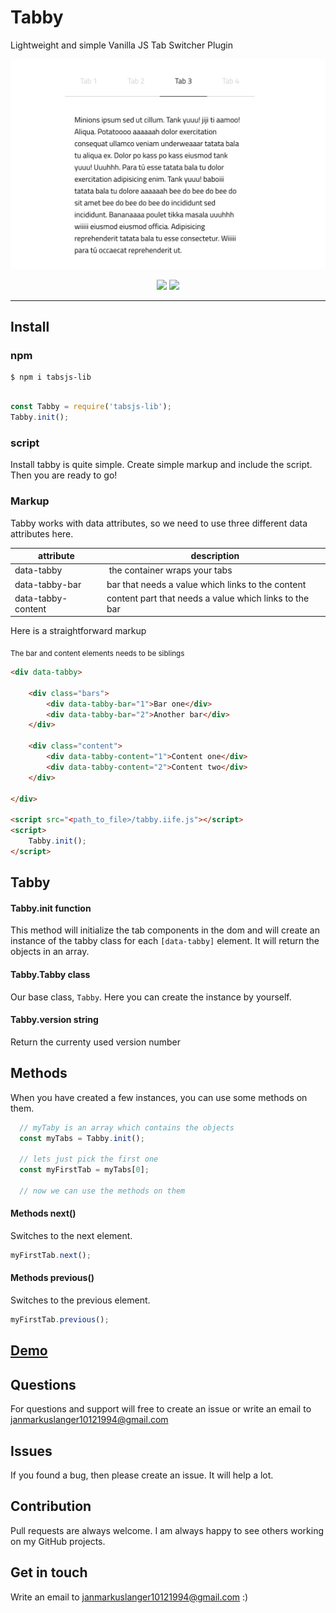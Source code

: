 # Tabby

Lightweight and simple Vanilla JS Tab Switcher Plugin

<p align="center"><img width="550" src="assets/tabby.png" alt="Tab Switcher Demo"></p>

<p align="center">
    <img src="https://badge.fury.io/js/tabsjs-lib.svg" />
    <img src="https://img.shields.io/github/size/janmarkuslanger/tabby/dist/tabby.iife.js.svg">
</p>

---


## Install

### npm

``` npm
$ npm i tabsjs-lib
```

``` javascript

const Tabby = require('tabsjs-lib');
Tabby.init();

```

### script

Install tabby is quite simple. Create simple markup and include the script. Then you are ready to go!

### Markup

Tabby works with data attributes, so we need to use three different data attributes here.

attribute | description
----------|-----------
data-tabby | the container wraps your tabs
data-tabby-bar | bar that needs a value which links to the content
data-tabby-content | content part that needs a value which links to the bar


Here is a straightforward markup

<sub>The bar and content elements needs to be siblings</sub>

``` html
<div data-tabby>

    <div class="bars">
        <div data-tabby-bar="1">Bar one</div>
        <div data-tabby-bar="2">Another bar</div>
    </div>

    <div class="content">
        <div data-tabby-content="1">Content one</div>
        <div data-tabby-content="2">Content two</div>
    </div>

</div>

<script src="<path_to_file>/tabby.iife.js"></script>
<script>
    Tabby.init();
</script>

```

## Tabby

#### Tabby.init **function**
This method will initialize the tab components in the dom and will create an instance of the tabby class
for each `[data-tabby]` element. It will return the objects in an array.

#### Tabby.Tabby **class**
Our base class, `Tabby`. Here you can create the instance by yourself.

#### Tabby.version **string**
Return the currenty used version number

## Methods

When you have created a few instances, you can use some methods on them.

``` javascript
  // myTaby is an array which contains the objects
  const myTabs = Tabby.init();

  // lets just pick the first one
  const myFirstTab = myTabs[0];

  // now we can use the methods on them
```

#### Methods next()
Switches to the next element.

``` javascript
myFirstTab.next();
```

#### Methods previous()
Switches to the previous element.

``` javascript
myFirstTab.previous();
```

## <a href="https://janmarkuslanger.github.io/tabby/">Demo</a>

## Questions
For questions and support will free to create an issue or write an email to
janmarkuslanger10121994@gmail.com

## Issues
If you found a bug, then please create an issue. It will help a lot.

## Contribution
Pull requests are always welcome. I am always happy to see others working on
my GitHub projects.

## Get in touch
Write an email to janmarkuslanger10121994@gmail.com :)

